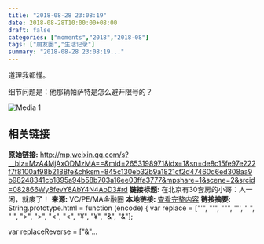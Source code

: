 ```yaml
---
title: "2018-08-28 23:08:19"
date: 2018-08-28T10:00:00+08:00
draft: false
categories: ["moments","2018","2018-08"]
tags: ["朋友圈","生活记录"]
summary: "2018-08-28 23:08:19..."
---
```


道理我都懂。

细节问题是：他那辆帕萨特是怎么避开限号的？

![Media 1](/Moments/photos/2018-08-28/201808282308190.jpg)

## 相关链接

**原始链接:** http://mp.weixin.qq.com/s?__biz=MzA4MjAxODMzMA==&mid=2653198971&idx=1&sn=de8c15fe97e222f7f8100af98b2188fe&chksm=845c130eb32b9a1821cf2d47460d6ed308aa9b98248341cb1895a94b58b703a16ee03ffa3777&mpshare=1&scene=2&srcid=082866Wy8fevY8AbY4N4AoD3#rd
**链接标题:** 在北京有30套房的小哥：人一闲，就废了！
**来源:** VC/PE/MA金融圈
**本地链接:** [查看完整内容](/link_content/2018/08/2018-08-28/link_content/)
**链接摘要:** String.prototype.html = function (encode) {
  var replace = ["&#39;", "'", "&quot;", '"', "&nbsp;", " ", "&gt;", ">", "&lt;", "<", "&yen;", "¥", "&amp;", "&"];
 
 
 
 
 
  
  var replaceReverse = ["&"...

